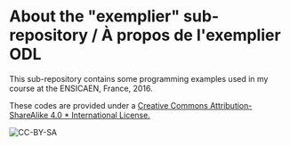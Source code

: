 # About the "exemplier" sub-repository / À propos de l'exemplier ODL #
                                             
This sub-repository contains some programming examples used in my course at the ENSICAEN, France, 2016.
                                             
These codes are provided under a [Creative Commons Attribution-ShareAlike 4.0 * International License.](http://creativecommons.org/licenses/by-sa/4.0/)
                                             
![CC-BY-SA](https://i.creativecommons.org/l/by-sa/4.0/88x31.png)

